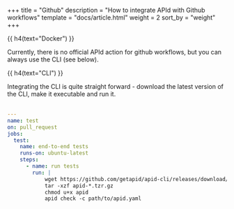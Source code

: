 +++
title = "Github"
description = "How to integrate APId with Github workflows"
template = "docs/article.html"
weight = 2
sort_by = "weight"
+++

{{ h4(text="Docker") }}

Currently, there is no official APId action for github workflows, but you can always use the CLI (see below).

{{ h4(text="CLI") }}

Integrating the CLI is quite straight forward - download the latest version of the CLI, make it executable and run it.
<br><br>

```yaml
---
name: test
on: pull_request
jobs:
  test:
    name: end-to-end tests
    runs-on: ubuntu-latest
    steps:
      - name: run tests
        run: |
            wget https://github.com/getapid/apid-cli/releases/download/v<version>/apid-<version>-linux-amd64.tar.gz
            tar -xzf apid-*.tzr.gz
            chmod u+x apid
            apid check -c path/to/apid.yaml
```